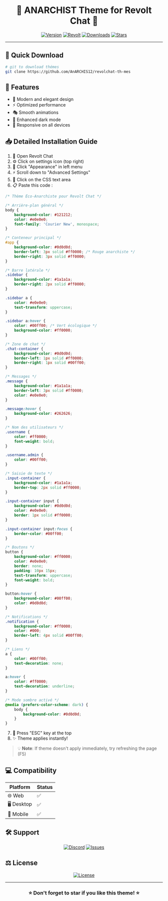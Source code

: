 <div align="center">

# 🌌 ANARCHIST Theme for Revolt Chat 🌌


[![Version](https://img.shields.io/badge/VERSION-1.0.0-e535ab?style=for-the-badge&labelColor=black)](https://github.com/AnARCHIS12/revolchat-th-mes)
[![Revolt](https://img.shields.io/badge/REVOLT-COMPATIBLE-ff4655?style=for-the-badge&labelColor=black&logo=revolt.chat)](https://revolt.chat)
[![Downloads](https://img.shields.io/badge/DOWNLOADS-1K+-00ff00?style=for-the-badge&labelColor=black)](https://github.com/AnARCHIS12/revolchat-th-mes)
[![Stars](https://img.shields.io/badge/⭐_STARS-50+-FFD700?style=for-the-badge&labelColor=black)](https://github.com/AnARCHIS12/revolchat-th-mes)

---

</div>

## 🚀 Quick Download

```bash
# git to download thémes 
git clone https://github.com/AnARCHIS12/revolchat-th-mes
```

## 🎨 Features

- 🌈 Modern and elegant design
- ⚡ Optimized performance
- 🎭 Smooth animations
- 🌙 Enhanced dark mode
- 📱 Responsive on all devices

## 📥 Detailed Installation Guide

1. 🔧 Open Revolt Chat
2. ⚙️ Click on settings icon (top right)
3. 🎨 Click "Appearance" in left menu
4. ⚡ Scroll down to "Advanced Settings"
5. 📝 Click on the CSS text area
6. 📋 Paste this code :
```css
/* Thème Éco-Anarchiste pour Revolt Chat */

/* Arrière-plan général */
body {
    background-color: #121212;
    color: #e0e0e0;
    font-family: 'Courier New', monospace;
}

/* Conteneur principal */
#app {
    background-color: #0d0d0d;
    border-left: 3px solid #ff0000; /* Rouge anarchiste */
    border-right: 3px solid #ff0000;
}

/* Barre latérale */
.sidebar {
    background-color: #1a1a1a;
    border-right: 2px solid #ff0000;
}

.sidebar a {
    color: #e0e0e0;
    text-transform: uppercase;
}

.sidebar a:hover {
    color: #00ff00; /* Vert écologique */
    background-color: #ff0000;
}

/* Zone de chat */
.chat-container {
    background-color: #0d0d0d;
    border-left: 1px solid #ff0000;
    border-right: 1px solid #00ff00;
}

/* Messages */
.message {
    background-color: #1a1a1a;
    border-left: 3px solid #ff0000;
    color: #e0e0e0;
}

.message:hover {
    background-color: #262626;
}

/* Nom des utilisateurs */
.username {
    color: #ff0000;
    font-weight: bold;
}

.username.admin {
    color: #00ff00;
}

/* Saisie de texte */
.input-container {
    background-color: #1a1a1a;
    border-top: 2px solid #ff0000;
}

.input-container input {
    background-color: #0d0d0d;
    color: #e0e0e0;
    border: 1px solid #ff0000;
}

.input-container input:focus {
    border-color: #00ff00;
}

/* Boutons */
button {
    background-color: #ff0000;
    color: #e0e0e0;
    border: none;
    padding: 10px 15px;
    text-transform: uppercase;
    font-weight: bold;
}

button:hover {
    background-color: #00ff00;
    color: #0d0d0d;
}

/* Notifications */
.notification {
    background-color: #ff0000;
    color: #000;
    border-left: 4px solid #00ff00;
}

/* Liens */
a {
    color: #00ff00;
    text-decoration: none;
}

a:hover {
    color: #ff0000;
    text-decoration: underline;
}

/* Mode sombre activé */
@media (prefers-color-scheme: dark) {
    body {
        background-color: #0d0d0d;
    }
}

```
7. 💾 Press "ESC" key at the top 
8. ✨ Theme applies instantly!

> 💡 **Note**: If theme doesn't apply immediately, try refreshing the page (F5)

## 💻 Compatibility

| Platform | Status |
|----------|--------|
| 🌐 Web | ✅ |
| 🖥️ Desktop | ✅ |
| 📱 Mobile | ✅ |

## 🛠️ Support

<div align="center">

[![Discord](https://img.shields.io/badge/DISCORD-Support-5865F2?style=for-the-badge&logo=discord&logoColor=white&labelColor=black)](https://discord.gg/support)
[![Issues](https://img.shields.io/badge/GITHUB-Issues-ff4655?style=for-the-badge&logo=github&logoColor=white&labelColor=black)](https://github.com/AnARCHIS12/revolchat-th-mes/issues)
</div>

## ⚖️ License

<div align="center">

[![License](https://img.shields.io/badge/LICENSE-MIT-blue?style=for-the-badge&labelColor=black)](LICENSE)

</div>

---

<div align="center">

### ⭐ Don't forget to star if you like this theme! ⭐

</div>

